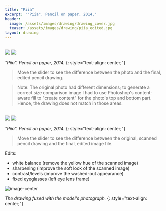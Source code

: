```yaml
---
title: "Piia"
excerpt: '"Piia". Pencil on paper, 2014.'
header:
  image: /assets/images/drawing/drawing_cover.jpg
  teaser: /assets/images/drawing/piia_edited.jpg
layout: drawing
---
```


<br />
<div id="imageSliderHor1" class='twentytwenty-container'>
  <img src="/assets/images/drawing/piia_photo.jpg" style="transition: none; webkit-transition: none">
  <img src="/assets/images/drawing/piia_edited.jpg" style="transition: none; webkit-transition: none">
</div>

*"Piia". Pencil on paper, 2014.* 
{: style="text-align: center;"}

> Move the slider to see the difference between the photo and the final, edited pencil drawing.

> Note: The original photo had different dimensions; to generate a correct size comparison image I had to use Photoshop's content-aware fill to "create content" for the photo's top and bottom part. Hence, the drawing does not match in those areas.

<br />
<div id="imageSliderHor2" class='twentytwenty-container'>
  <img src="/assets/images/drawing/piia_scanned.jpg" style="transition: none; webkit-transition: none">
  <img src="/assets/images/drawing/piia_edited.jpg" style="transition: none; webkit-transition: none">
</div>

*"Piia". Pencil on paper, 2014.* 
{: style="text-align: center;"}

> Move the slider to see the difference between the original, scanned pencil drawing and the final, edited image file.

Edits:
- white balance (remove the yellow hue of the scanned image)
- sharpening (improve the soft look of the scanned image)
- contrast/levels (improve the washed-out appearance)
- fixed eyeglasses (left eye lens frame)

![image-center](/assets/images/drawing/piia_fused.jpg)

*The drawing fused with the model's photograph.* 
{: style="text-align: center;"}
